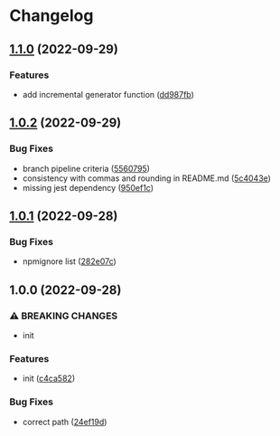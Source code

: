 # Changelog

## [1.1.0](https://github.com/Tom-Hudson/test-nino/compare/v1.0.2...v1.1.0) (2022-09-29)


### Features

* add incremental generator function ([dd987fb](https://github.com/Tom-Hudson/test-nino/commit/dd987fb2c411b2c16e2888330d4487fad5f70fe0))

## [1.0.2](https://github.com/Tom-Hudson/test-nino/compare/v1.0.1...v1.0.2) (2022-09-29)


### Bug Fixes

* branch pipeline criteria ([5560795](https://github.com/Tom-Hudson/test-nino/commit/5560795c379da8f149c3923e400347a900f00a36))
* consistency with commas and rounding in README.md ([5c4043e](https://github.com/Tom-Hudson/test-nino/commit/5c4043e063f917fe8b2f8aa764185c5585cfe2fa))
* missing jest dependency ([950ef1c](https://github.com/Tom-Hudson/test-nino/commit/950ef1c1bda5510bd65c4c3f13021b81bfd42531))

## [1.0.1](https://github.com/Tom-Hudson/test-nino/compare/v1.0.0...v1.0.1) (2022-09-28)


### Bug Fixes

* npmignore list ([282e07c](https://github.com/Tom-Hudson/test-nino/commit/282e07cca36fe6fe9f9fbd9cfae986fb5e0768bd))

## 1.0.0 (2022-09-28)


### ⚠ BREAKING CHANGES

* init

### Features

* init ([c4ca582](https://github.com/Tom-Hudson/test-nino/commit/c4ca58293ad51ae39450e6adf553bae4384f8b75))


### Bug Fixes

* correct path ([24ef19d](https://github.com/Tom-Hudson/test-nino/commit/24ef19df5fe4856ac6188db5c0781cb477043fbf))
